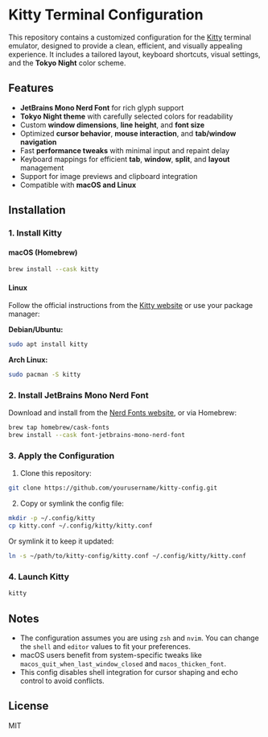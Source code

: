 # Kitty Terminal Configuration

This repository contains a customized configuration for the [Kitty](https://sw.kovidgoyal.net/kitty/) terminal emulator, designed to provide a clean, efficient, and visually appealing experience. It includes a tailored layout, keyboard shortcuts, visual settings, and the **Tokyo Night** color scheme.

## Features

- **JetBrains Mono Nerd Font** for rich glyph support
- **Tokyo Night theme** with carefully selected colors for readability
- Custom **window dimensions**, **line height**, and **font size**
- Optimized **cursor behavior**, **mouse interaction**, and **tab/window navigation**
- Fast **performance tweaks** with minimal input and repaint delay
- Keyboard mappings for efficient **tab**, **window**, **split**, and **layout** management
- Support for image previews and clipboard integration
- Compatible with **macOS and Linux**

## Installation

### 1. Install Kitty

#### macOS (Homebrew)

```sh
brew install --cask kitty
```

#### Linux

Follow the official instructions from the [Kitty website](https://sw.kovidgoyal.net/kitty/#installation) or use your package manager:

**Debian/Ubuntu:**

```sh
sudo apt install kitty
```

**Arch Linux:**

```sh
sudo pacman -S kitty
```

### 2. Install JetBrains Mono Nerd Font

Download and install from the [Nerd Fonts website](https://www.nerdfonts.com/font-downloads), or via Homebrew:

```sh
brew tap homebrew/cask-fonts
brew install --cask font-jetbrains-mono-nerd-font
```

### 3. Apply the Configuration

1. Clone this repository:

```sh
git clone https://github.com/yourusername/kitty-config.git
```

2. Copy or symlink the config file:

```sh
mkdir -p ~/.config/kitty
cp kitty.conf ~/.config/kitty/kitty.conf
```

Or symlink it to keep it updated:

```sh
ln -s ~/path/to/kitty-config/kitty.conf ~/.config/kitty/kitty.conf
```

### 4. Launch Kitty

```sh
kitty
```

## Notes

- The configuration assumes you are using `zsh` and `nvim`. You can change the `shell` and `editor` values to fit your preferences.
- macOS users benefit from system-specific tweaks like `macos_quit_when_last_window_closed` and `macos_thicken_font`.
- This config disables shell integration for cursor shaping and echo control to avoid conflicts.

## License

MIT
